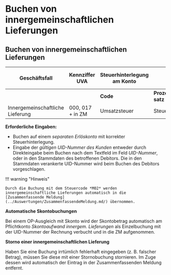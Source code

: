 # Buchen von innergemeinschaftlichen Lieferungen

## Buchen von innergemeinschaftlichen Lieferungen


| **Geschäftsfall**                | **Kennziffer UVA**   | **Steuerhinterlegung am Konto** |                  |               | **Eingabe im Buchungsdialog (Feld Code)** | **Anzeige Journal/Konto** |
| -------------------------------- | -------------------- | ------------------------------- | ---------------- | ------------- | ----------------------------------------- | ------------------------- |
|                                  |                      | **Code**                        | **Prozent-satz** | **Steuertyp** |                                           |                           |
| Innergemeinschaftliche Lieferung | &#48;00, 017 + in ZM | Umsatzsteuer                    | Steuerfrei       | ig Lieferung  | &#48;2                                    | M02                       |



**Erforderliche Eingaben:**

* Buchen auf einem *separaten Erlöskonto* mit korrekter Steuerhinterlegung.
* Eingabe der *gültigen UID-Nummer des Kunden* entweder durch Direkteingabe beim Buchen nach dem Textfeld im Feld *UID-Nummer*, oder in den Stammdaten des betroffenen Debitors. Die in den Stammdaten verankerte UID-Nummer wird beim Buchen des Debitors vorgeschlagen.


!!! warning "Hinweis"

    Durch die Buchung mit dem Steuercode *M02* werden innergemeinschaftliche Lieferungen automatisch in die [Zusammenfassende Meldung](../Auswertungen/ZusammenfassendeMeldung.md/) übernommen.


**Automatische Skontobuchungen**

Bei einem OP-Ausgleich mit Skonto wird der Skontobetrag automatisch am Pflichtkonto *Skontoaufwand innergem. Lieferungen* als Einzelbuchung mit der UID-Nummer der Rechnung verbucht und in die ZM aufgenommen.

**Storno einer innergemeinschaftlichen Lieferung**

Haben Sie eine Buchung irrtümlich fehlerhaft eingegeben (z. B. falscher Betrag), müssen Sie diese mit einer Stornobuchung stornieren. Im Zuge dessen wird automatisch der Eintrag in der Zusammenfassenden Meldung entfernt.

